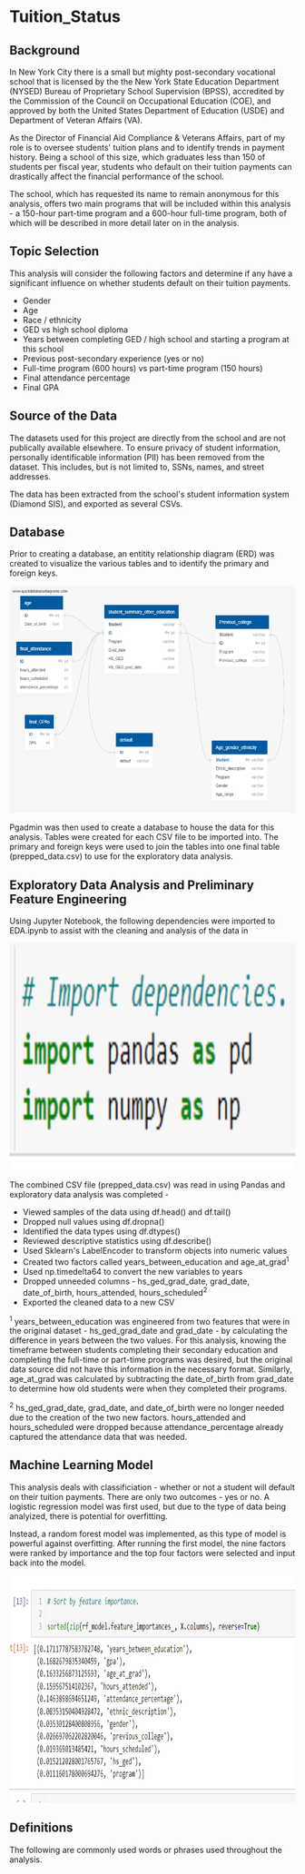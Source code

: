 # Tuition_Status

## Background

In New York City there is a small but mighty post-secondary vocational school that is licensed by the the New York State Education Department (NYSED) Bureau of Proprietary School Supervision (BPSS), accredited by the Commission of the Council on Occupational Education (COE), and approved by both the United States Department of Education (USDE) and Department of Veteran Affairs (VA).

As the Director of Financial Aid Compliance & Veterans Affairs, part of my role is to oversee students' tuition plans and to identify trends in payment history. Being a school of this size, which graduates less than 150 of students per fiscal year, students who default on their tuition payments can drastically affect the financial performance of the school.

The school, which has requested its name to remain anonymous for this analysis, offers two main programs that will be included within this analysis - a 150-hour part-time program and a 600-hour full-time program, both of which will be described in more detail later on in the analysis.

## Topic Selection

This analysis will consider the following factors and determine if any have a significant influence on whether students default on their tuition payments.

- Gender
- Age
- Race / ethnicity
- GED vs high school diploma
- Years between completing GED / high school and starting a program at this school
- Previous post-secondary experience (yes or no)
- Full-time program (600 hours) vs part-time program (150 hours)
- Final attendance percentage
- Final GPA

## Source of the Data

The datasets used for this project are directly from the school and are not publically available elsewhere. To ensure privacy of student information, personally identificable information (PII) has been removed from the dataset. This includes, but is not limited to, SSNs, names, and street addresses.

The data has been extracted from the school's student information system (Diamond SIS), and exported as several CSVs.

## Database

Prior to creating a database, an entitity relationship diagram (ERD) was created to visualize the various tables and to identify the primary and foreign keys.

<img src="https://github.com/mkirsch2/tuition_status/blob/main/images/QuickDBD-export.png" width="700" height="400" />

Pgadmin was then used to create a database to house the data for this analysis. Tables were created for each CSV file to be imported into. The primary and foreign keys were used to join the tables into one final table (prepped_data.csv) to use for the exploratory data analysis.

## Exploratory Data Analysis and Preliminary Feature Engineering

Using Jupyter Notebook, the following dependencies were imported to EDA.ipynb to assist with the cleaning and analysis of the data in 

<img src="https://github.com/mkirsch2/tuition_status/blob/main/images/dependencies.png" width="700" height="400" />

The combined CSV file (prepped_data.csv) was read in using Pandas and exploratory data analysis was completed - 

- Viewed samples of the data using df.head() and df.tail()
- Dropped null values using df.dropna()
- Identified the data types using df.dtypes()
- Reviewed descriptive statistics using df.describe()
- Used Sklearn's LabelEncoder to transform objects into numeric values
- Created two factors called years_between_education and age_at_grad<sup>1</sup>
- Used np.timedelta64 to convert the new variables to years
- Dropped unneeded columns - hs_ged_grad_date, grad_date, date_of_birth, hours_attended, hours_scheduled<sup>2</sup>
- Exported the cleaned data to a new CSV

<sup>1</sup> years_between_education was engineered from two features that were in the original dataset - hs_ged_grad_date and grad_date - by calculating the difference in years between the two values. For this analysis, knowing the timeframe between students completing their secondary education and completing the full-time or part-time programs was desired, but the original data source did not have this information in the necessary format. Similarly, age_at_grad was calculated by subtracting the date_of_birth from grad_date to determine how old students were when they completed their programs.

<sup>2</sup> hs_ged_grad_date, grad_date, and date_of_birth were no longer needed due to the creation of the two new factors. hours_attended and hours_scheduled were dropped because attendance_percentage already captured the attendance data that was needed.

## Machine Learning Model

This analysis deals with classificiation - whether or not a student will default on their tuition payments. There are only two outcomes - yes or no. A logistic regression model was first used, but due to the type of data being analyized, there is potential for overfitting.

Instead, a random forest model was implemented, as this type of model is powerful against overfitting. After running the first model, the nine factors were ranked by importance and the top four factors were selected and input back into the model.

<img src="https://github.com/mkirsch2/tuition_status/blob/main/images/phase_1.png" width="700" height="400" />



## Definitions
The following are commonly used words or phrases used throughout the analysis.
